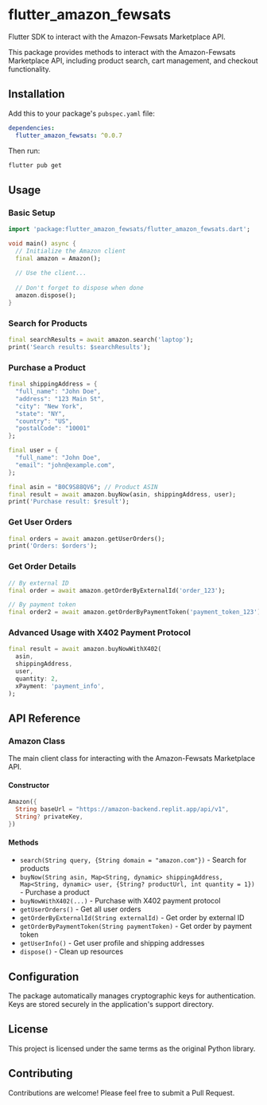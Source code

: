 # flutter_amazon_fewsats

Flutter SDK to interact with the Amazon-Fewsats Marketplace API.

This package provides methods to interact with the Amazon-Fewsats Marketplace API, including product search, cart management, and checkout functionality.

## Installation

Add this to your package's `pubspec.yaml` file:

```yaml
dependencies:
  flutter_amazon_fewsats: ^0.0.7
```

Then run:

```bash
flutter pub get
```

## Usage

### Basic Setup

```dart
import 'package:flutter_amazon_fewsats/flutter_amazon_fewsats.dart';

void main() async {
  // Initialize the Amazon client
  final amazon = Amazon();
  
  // Use the client...
  
  // Don't forget to dispose when done
  amazon.dispose();
}
```

### Search for Products

```dart
final searchResults = await amazon.search('laptop');
print('Search results: $searchResults');
```

### Purchase a Product

```dart
final shippingAddress = {
  "full_name": "John Doe",
  "address": "123 Main St",
  "city": "New York",
  "state": "NY",
  "country": "US",
  "postalCode": "10001"
};

final user = {
  "full_name": "John Doe",
  "email": "john@example.com",
};

final asin = "B0C9S88QV6"; // Product ASIN
final result = await amazon.buyNow(asin, shippingAddress, user);
print('Purchase result: $result');
```

### Get User Orders

```dart
final orders = await amazon.getUserOrders();
print('Orders: $orders');
```

### Get Order Details

```dart
// By external ID
final order = await amazon.getOrderByExternalId('order_123');

// By payment token
final order2 = await amazon.getOrderByPaymentToken('payment_token_123');
```

### Advanced Usage with X402 Payment Protocol

```dart
final result = await amazon.buyNowWithX402(
  asin,
  shippingAddress,
  user,
  quantity: 2,
  xPayment: 'payment_info',
);
```

## API Reference

### Amazon Class

The main client class for interacting with the Amazon-Fewsats Marketplace API.

#### Constructor

```dart
Amazon({
  String baseUrl = "https://amazon-backend.replit.app/api/v1",
  String? privateKey,
})
```

#### Methods

- `search(String query, {String domain = "amazon.com"})` - Search for products
- `buyNow(String asin, Map<String, dynamic> shippingAddress, Map<String, dynamic> user, {String? productUrl, int quantity = 1})` - Purchase a product
- `buyNowWithX402(...)` - Purchase with X402 payment protocol
- `getUserOrders()` - Get all user orders
- `getOrderByExternalId(String externalId)` - Get order by external ID
- `getOrderByPaymentToken(String paymentToken)` - Get order by payment token
- `getUserInfo()` - Get user profile and shipping addresses
- `dispose()` - Clean up resources

## Configuration

The package automatically manages cryptographic keys for authentication. Keys are stored securely in the application's support directory.

## License

This project is licensed under the same terms as the original Python library.

## Contributing

Contributions are welcome! Please feel free to submit a Pull Request.